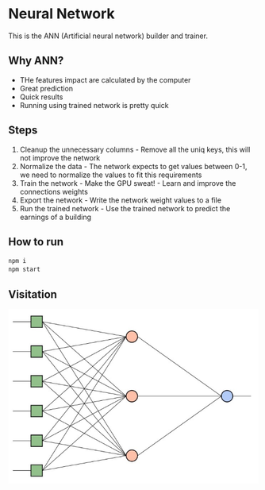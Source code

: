 # Neural Network

This is the ANN (Artificial neural network) builder and trainer.

## Why ANN?
* THe features impact are calculated by the computer
* Great prediction
* Quick results
* Running using trained network is pretty quick

## Steps
1. Cleanup the unnecessary columns - Remove all the uniq keys, this will not improve the network
1. Normalize the data - The network expects to get values between 0-1, we need to normalize the values to fit this requirements
1. Train the network - Make the GPU sweat! - Learn and improve the connections weights
1. Export the network - Write the network weight values to a file
1. Run the trained network - Use the trained network to predict the earnings of a building

## How to run

```bash
npm i
npm start
```


## Visitation
![ANN](ann.jpg)